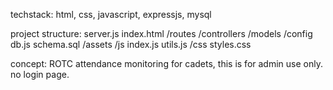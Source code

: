 techstack: html, css, javascript, expressjs, mysql

project structure:
server.js
index.html
/routes
/controllers
/models
/config
    db.js
    schema.sql
/assets
    /js
        index.js
        utils.js
    /css
        styles.css

concept: ROTC attendance monitoring for cadets, this is for admin use only. no login page.